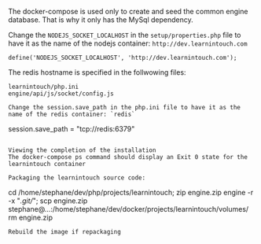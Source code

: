 The docker-compose is used only to create and seed the common engine database. That is why it only has the MySql dependency.  

Change the `NODEJS_SOCKET_LOCALHOST` in the `setup/properties.php` file to have it as the name of the nodejs container: `http://dev.learnintouch.com`
```
define('NODEJS_SOCKET_LOCALHOST', 'http://dev.learnintouch.com');
```

The redis hostname is specified in the follwowing files:
```
learnintouch/php.ini
engine/api/js/socket/config.js

Change the session.save_path in the php.ini file to have it as the name of the redis container: `redis`
```
session.save_path = "tcp://redis:6379"
```

Viewing the completion of the installation  
The docker-compose ps command should display an Exit 0 state for the learnintouch container

Packaging the learnintouch source code:
```
cd /home/stephane/dev/php/projects/learnintouch;
zip engine.zip engine -r -x "*.git/*";
scp engine.zip stephane@...:/home/stephane/dev/docker/projects/learnintouch/volumes/
rm engine.zip
```
Rebuild the image if repackaging

